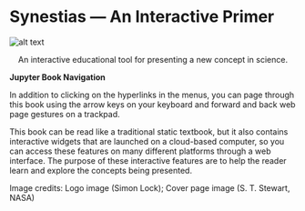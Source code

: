 # Synestias — An Interactive Primer

![alt text](./Figures/FigureSynestia3.png "Synestia cartoon")

<center>An interactive educational tool for presenting a new concept
in science.</center><p>
<p>

<b>Jupyter Book Navigation</b><p>
In addition to clicking on the hyperlinks in the menus, you can page through this book using the arrow keys on your keyboard
and forward and back web page gestures on a trackpad.<p>

This book can be read like a traditional static textbook, but it also contains interactive widgets that are launched on a
cloud-based computer, so you can access these features on many
different platforms through a web interface. The purpose of these
interactive features are to help the reader learn and explore the concepts
being presented.<p>



<p>
<p>
<p>
Image credits: Logo image (Simon Lock); Cover page image
(S. T. Stewart, NASA)<br>



